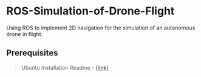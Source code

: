 # ROS-Simulation-of-Drone-Flight
Using ROS to implement 2D navigation for the simulation of an autonomous drone in flight.

## Prerequisites
> Ubuntu Installation Readme - [(link)](https://github.com/IEEE-NITK/ROS_Simulation_of_Drone_Flight/blob/main/Ubuntu_Installation_Virtual_Box.md/)   
